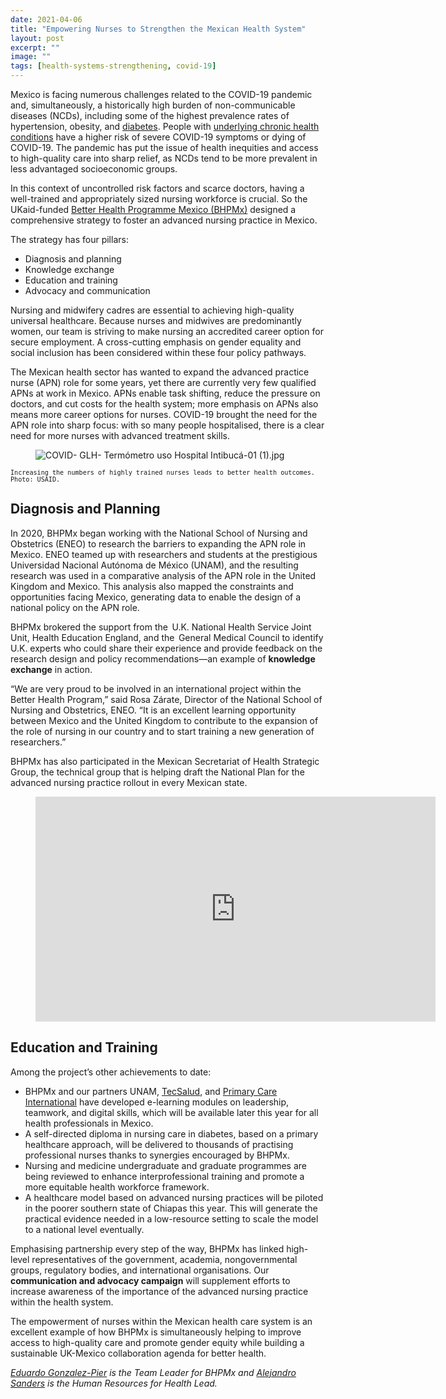 ```yaml
---
date: 2021-04-06
title: "Empowering Nurses to Strengthen the Mexican Health System"
layout: post
excerpt: ""
image: ""
tags: [health-systems-strengthening, covid-19]
---
```

<p>Mexico is facing numerous challenges related to the COVID-19 pandemic and, simultaneously, a historically high burden of non-communicable diseases (NCDs), including some of the highest prevalence rates of hypertension, obesity, and <a href="https://pubmed.ncbi.nlm.nih.gov/1299074/#:~:text=According%20to%20a%20recent%20national,where%20crude%20prevalence%20is%20higher.">diabetes</a>. People with <a href="https://www.paho.org/en/ncds-and-covid-19">underlying chronic health conditions</a> have a higher risk of severe COVID-19 symptoms or dying of COVID-19. The pandemic has put the issue of health inequities and access to high-quality care into sharp relief, as NCDs tend to be more prevalent in less advantaged socioeconomic groups.</p><p>In this context of uncontrolled risk factors and scarce doctors, having a well-trained and appropriately sized nursing workforce is crucial. So the UKaid-funded <a href="https://www.dai.com/our-work/projects/mexico-prosperity-fund-better-health-programme">Better Health Programme Mexico (BHPMx)</a> designed a comprehensive strategy to foster an advanced nursing practice in Mexico.</p><p>The strategy has four pillars:</p><ul><li>Diagnosis and planning</li><li>Knowledge exchange</li><li>Education and training</li><li>Advocacy and communication</li></ul><p>Nursing and midwifery cadres are essential to achieving high-quality universal healthcare. Because nurses and midwives are predominantly women, our team is striving to make nursing an accredited career option for secure employment. A cross-cutting emphasis on gender equality and social inclusion has been considered within these four policy pathways.</p><p>The Mexican health sector has wanted to expand the advanced practice nurse (APN) role for some years, yet there are currently very few qualified APNs at work in Mexico. APNs enable task shifting, reduce the pressure on doctors, and cut costs for the health system; more emphasis on APNs also means more career options for nurses. COVID-19 brought the need for the APN role into sharp focus: with so many people hospitalised, there is a clear need for more nurses with advanced treatment skills.</p><figure class="kg-card kg-image-card"><img src="https://pubs.ghost.io/uploads/COVID-%20GLH-%20Termo%CC%81metro%20uso%20Hospital%20Intibuca%CC%81-01%20(1).jpg" class="kg-image" alt="COVID- GLH- Termómetro uso Hospital Intibucá-01 (1).jpg" loading="lazy"></figure><p><code><code>Increasing the numbers of highly trained nurses leads to better health outcomes. Photo: USAID.</code></code></p><h2 id="diagnosis-and-planning">Diagnosis and Planning</h2><p>In 2020, BHPMx began working with the National School of Nursing and Obstetrics (ENEO) to research the barriers to expanding the APN role in Mexico. ENEO teamed up with researchers and students at the prestigious Universidad Nacional Autónoma de México (UNAM), and the resulting research was used in a comparative analysis of the APN role in the United Kingdom and Mexico. This analysis also mapped the constraints and opportunities facing Mexico, generating data to enable the design of a national policy on the APN role.</p><p>BHPMx brokered the support from the  U.K. National Health Service Joint Unit, Health Education England, and the  General Medical Council to identify U.K. experts who could share their experience and provide feedback on the research design and policy recommendations—an example of <strong>knowledge exchange</strong> in action.</p><p>“We are very proud to be involved in an international project within the Better Health Program,” said Rosa Zárate, Director of the National School of Nursing and Obstetrics, ENEO. “It is an excellent learning opportunity between Mexico and the United Kingdom to contribute to the expansion of the role of nursing in our country and to start training a new generation of researchers.”</p><p>BHPMx has also participated in the Mexican Secretariat of Health Strategic Group, the technical group that is helping draft the National Plan for the advanced nursing practice rollout in every Mexican state.</p><figure class="kg-card kg-embed-card"><iframe src="https://player.vimeo.com/video/471017654" width="640" height="360" frameborder="0" allow="autoplay; fullscreen" allowfullscreen="" class="video"></iframe></figure><h2 id="education-and-training">Education and Training</h2><p>Among the project’s other achievements to date:</p><ul><li>BHPMx and our partners UNAM, <a href="https://www.tecsalud.mx/">TecSalud</a>, and <a href="https://pci-360.com/">Primary Care International</a> have developed e-learning modules on leadership, teamwork, and digital skills, which will be available later this year for all health professionals in Mexico.</li><li>A self-directed diploma in nursing care in diabetes, based on a primary healthcare approach, will be delivered to thousands of practising professional nurses thanks to synergies encouraged by BHPMx.</li><li>Nursing and medicine undergraduate and graduate programmes are being reviewed to enhance interprofessional training and promote a more equitable health workforce framework.</li><li>A healthcare model based on advanced nursing practices will be piloted in the poorer southern state of Chiapas this year. This will generate the practical evidence needed in a low-resource setting to scale the model to a national level eventually.</li></ul><p>Emphasising partnership every step of the way, BHPMx has linked high-level representatives of the government, academia, nongovernmental groups, regulatory bodies, and international organisations. Our <strong>communication and advocacy campaign</strong> will supplement efforts to increase awareness of the importance of the advanced nursing practice within the health system.</p><p>The empowerment of nurses within the Mexican health care system is an excellent example of how BHPMx is simultaneously helping to improve access to high-quality care and promote gender equity while building a sustainable UK-Mexico collaboration agenda for better health.</p><p><em><a href="https://www.dai.com/who-we-are/our-team/eduardo-gonzalez-pier">Eduardo Gonzalez-Pier</a> is the Team Leader for BHPMx and <a href="https://www.linkedin.com/in/alejandrosanders/">Alejandro Sanders</a> is the Human Resources for Health Lead.</em></p>
  